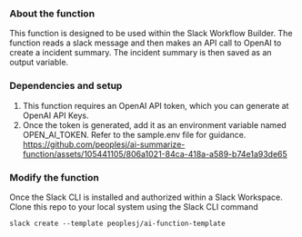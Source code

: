 ### About the function
This function is designed to be used within the Slack Workflow Builder. The function reads a slack message and then makes an API call to OpenAI to create a incident summary. The incident summary is then saved as an output variable. 

### Dependencies and setup
1. This function requires an OpenAI API token, which you can generate at OpenAI API Keys.
2. Once the token is generated, add it as an environment variable named OPEN_AI_TOKEN. Refer to the sample.env file for guidance.
https://github.com/peoplesj/ai-summarize-function/assets/105441105/806a1021-84ca-418a-a589-b74e1a93de65

### Modify the function
Once the Slack CLI is installed and authorized within a Slack Workspace. Clone this repo to your local system using the Slack CLI command
```
slack create --template peoplesj/ai-function-template
```

